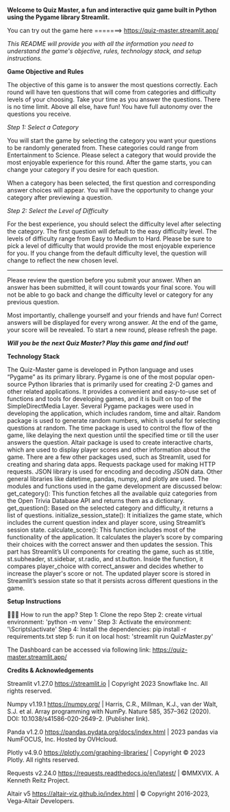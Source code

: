 <b> Welcome to Quiz Master, a fun and interactive quiz game built in Python using the Pygame library Streamlit. </b> 

You can try out the game here =======> https://quiz-master.streamlit.app/ 

<i> This README will provide you with all the information you need to understand the game's objective, rules, technology stack, and setup instructions. </i> 

<b> Game Objective and Rules </b>

The objective of this game is to answer the most questions correctly. Each round will have ten questions that will come from categories and difficulty levels of your choosing. Take your time as you answer the questions. There is no time limit. Above all else, have fun! You have full autonomy over the questions you receive. 
		
<i> Step 1: Select a Category </i>

You will start the game by selecting the category you want your questions to be randomly generated from. These categories could range from Entertainment to Science. Please select a category that would provide the most enjoyable experience for this round. After the game starts, you can change your category if you desire for each question. 

When a category has been selected, the first question and corresponding answer choices will appear. You will have the opportunity to change your category after previewing a question. 

<i> Step 2: Select the Level of Difficulty </i> 

For the best experience, you should select the difficulty level after selecting the category. The first question will default to the easy difficulty level. The levels of difficulty range from Easy to Medium to Hard. Please be sure to pick a level of difficulty that would provide the most enjoyable experience for you. If you change from the default difficulty level, the question will change to reflect the new chosen level. 

----------------------------------------------------------------------------

Please review the question before you submit your answer. When an answer has been submitted, it will count towards your final score. You will not be able to go back and change the difficulty level or category for any previous question. 

Most importantly, challenge yourself and your friends and have fun! Correct answers will be displayed for every wrong answer. At the end of the game, your score will be revealed. To start a new round, please refresh the page. 

<i> <b> Will you be the next Quiz Master? Play this game and find out!  </b> </i> 


<b> Technology Stack </b>

The Quiz-Master game is developed in Python language and uses “Pygame” as its primary library. Pygame is one of the most popular open-source Python libraries that is primarily used for creating 2-D games and other related applications. It provides a convenient and easy-to-use set of functions and tools for developing games, and it is built on top of the SimpleDirectMedia Layer. Several Pygame packages were used in developing the application, which includes random, time and altair. Random package is used to generate random numbers, which is useful for selecting questions at random. The time package is used to control the flow of the game, like delaying the next question until the specified time or till the user answers the question. Altair package is used to create interactive charts, which are used to display player scores and other information about the game.
There are a few other packages used, such as Streamlit, used for creating and sharing data apps. Requests package used for making HTTP requests. JSON library is used for encoding and decoding JSON data. Other general libraries like datetime, pandas, numpy, and plotly are used. 
The modules and functions used in the game development are discussed below:
get_category(): This function fetches all the available quiz categories from the Open Trivia Database API and returns them as a dictionary.
get_question(): Based on the selected category and difficulty, it returns a list of questions.
initialize_session_state(): It initializes the game state, which includes the current question index and player score, using Streamlit’s session state.
calculate_score(): This function includes most of the functionality of the application. It calculates the player’s score by comparing their choices with the correct answer and then updates the session. This part has Streamlit’s UI components for creating the game, such as st.title, st.subheader, st.sidebar, st.radio, and st.button. Inside the function, it compares player_choice with correct_answer and decides whether to increase the player's score or not. The updated player score is stored in Streamlit’s session state so that it persists across different questions in the game.


<b> Setup Instructions </b>

👨🏻‍💻 How to run the app? 
Step 1: Clone the repo 
Step 2: create virtual environment: 'python -m venv ' 
Step 3: Activate the environment: '\Scripts\activate' 
Step 4: Install the dependencies: pip install -r requirements.txt 
step 5: run it on local host: 'streamlit run QuizMaster.py' 

The Dashboard can be accessed via following link: https://quiz-master.streamlit.app/

<b> Credits & Acknowledgements </b>

Streamlit v1.27.0
https://streamlit.io | Copyright 2023 Snowflake Inc. All rights reserved.

Numpy v1.19.1
https://numpy.org/ | Harris, C.R., Millman, K.J., van der Walt, S.J. et al. Array programming with NumPy. Nature 585, 357–362 (2020). DOI: 10.1038/s41586-020-2649-2. (Publisher link).

Panda v1.2.0
https://pandas.pydata.org/docs/index.html | 2023 pandas via NumFOCUS, Inc. Hosted by OVHcloud.

Plotly v4.9.0
https://plotly.com/graphing-libraries/ | Copyright © 2023 Plotly. All rights reserved.

Requests v2.24.0
https://requests.readthedocs.io/en/latest/ | ©MMXVIX. A Kenneth Reitz Project.

Altair v5
https://altair-viz.github.io/index.html | © Copyright 2016-2023, Vega-Altair Developers.

